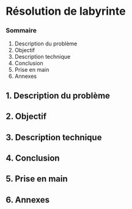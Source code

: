 # Résolution de labyrinte

### Sommaire

1. Description du problème
2. Objectif
3. Description technique
4. Conclusion
5. Prise en main
6. Annexes

## 1. Description du problème
## 2. Objectif
## 3. Description technique
## 4. Conclusion
## 5. Prise en main
## 6. Annexes